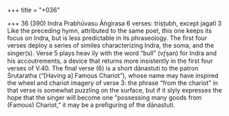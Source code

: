 +++
title = "+036"

+++
36 (390)
Indra
Prabhūvasu Āṅgirasa
6 verses: triṣṭubh, except jagatī 3
Like the preceding hymn, attributed to the same poet, this one keeps its focus on  Indra, but is less predictable in its phraseology. The first four verses deploy a series  of similes characterizing Indra, the soma, and the singer(s). Verse 5 plays heav ily with the word “bull” (vŕ̥ṣan) for Indra and his accoutrements, a device that  returns more insistently in the first four verses of V.40. The final verse (6) is a short  dānastuti to the patron Śrutaratha (“[Having a] Famous Chariot”), whose name  may have inspired the wheel and chariot imagery of verse 3: the phrase “from the  chariot” in that verse is somewhat puzzling on the surface, but if it slyly expresses  the hope that the singer will become one “possessing many goods from (Famous)  Chariot,” it may be a prefiguring of the dānastuti.